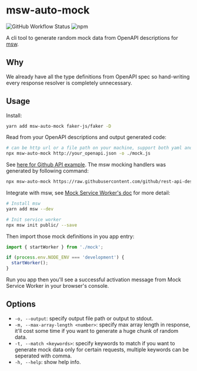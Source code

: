 # msw-auto-mock

![GitHub Workflow Status](https://img.shields.io/github/workflow/status/zoubingwu/msw-auto-mock/Test)
![npm](https://img.shields.io/npm/v/msw-auto-mock)

A cli tool to generate random mock data from OpenAPI descriptions for [msw](https://github.com/mswjs/msw).

## Why

We already have all the type definitions from OpenAPI spec so hand-writing every response resolver is completely unnecessary.

## Usage

Install:

```sh
yarn add msw-auto-mock faker-js/faker -D
```

Read from your OpenAPI descriptions and output generated code:

```sh
# can be http url or a file path on your machine, support both yaml and json.
npx msw-auto-mock http://your_openapi.json -o ./mock.js
```

See [here for Github API example](https://raw.githubusercontent.com/zoubingwu/msw-auto-mock/master/example/src/mock.js). The msw mocking handlers was generated by following command:

```sh
npx msw-auto-mock https://raw.githubusercontent.com/github/rest-api-description/main/descriptions/ghes-3.3/ghes-3.3.json --output ./example/src/mock.js
```

Integrate with msw, see [Mock Service Worker's doc](https://mswjs.io/docs/getting-started/integrate/browser) for more detail:

```sh
# Install msw
yarn add msw --dev

# Init service worker
npx msw init public/ --save
```

Then import those mock definitions in you app entry:

```js
import { startWorker } from './mock';

if (process.env.NODE_ENV === 'development') {
  startWorker();
}
```

Run you app then you'll see a successful activation message from Mock Service Worker in your browser's console.


## Options

 - `-o, --output`: specify output file path or output to stdout.
 - `-m, --max-array-length <number>`: specify max array length in response, it'll cost some time if you want to generate a huge chunk of random data.
 - `-t, --match <keywords>`: specify keywords to match if you want to generate mock data only for certain requests, multiple keywords can be seperated with comma.
 - `-h, --help`: show help info.
